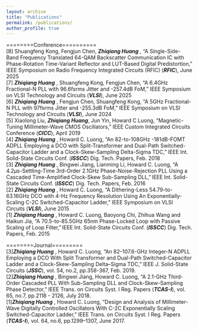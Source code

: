 ```yaml
---
layout: archive
title: "Publications"
permalink: /publications/
author_profile: true
--- 
```

========Conference==========  
[8] Shuangfeng Kong, Fengjun Chen, **_Zhiqiang Huang_** , “A Single-Side-Band Frequency Translated 64-QAM Backscatter Communication IC with Phase-Rotation Time-Variant Reflector and LUT-Based Digital Predistortion,” IEEE Symposium on Radio Frequency Integrated Circuits (RFIC) (**_RFIC_**), June 2025  
[7] **_Zhiqiang Huang_** , Shuangfeng Kong, Fengjun Chen, “A 6.4GHz Fractional-N PLL with 96.6fsrms Jitter and -257.4dB FoM,” IEEE Symposium on VLSI Technology and Circuits (**_VLSI_**), June 2025  
[6] **_Zhiqiang Huang_** , Fengjun Chen, Shuangfeng Kong, “A 5GHz Fractional-N PLL with 97fsrms Jitter and -255.3dB FoM,” IEEE Symposium on VLSI Technology and Circuits (**_VLSI_**), June 2024  
[5] Xiaolong Liu, **_Zhiqiang Huang_**, Jun Yin, Howard C Luong, “Magnetic-Tuning Millimeter-Wave CMOS Oscillators,” IEEE Custom Integrated Circuits Conference (**_CICC_**), April 2019  
[4] **_Zhiqiang Huang_** , Howard C. Luong, “An 82-to-108GHz -181dB-FOMT ADPLL Employing a DCO with Split-Transformer and Dual-Path Switched-Capacitor Ladder and a Clock-Skew-Sampling Delta-Sigma TDC,” IEEE Int. Solid-State Circuits Conf. (**_ISSCC_**) Dig. Tech. Papers,  Feb. 2018  
[3] **_Zhiqiang Huang_** , Bingwei Jiang, Lianming Li, Howard C. Luong, “A 4.2μs-Settling-Time 3rd-Order 2.1GHz Phase-Noise-Rejection PLL Using a Cascaded Time-Amplified Clock-Skew Sub-Sampling DLL,” IEEE Int. Solid-State Circuits Conf. (**_ISSCC_**) Dig. Tech. Papers, Feb. 2016  
[2] **_Zhiqiang Huang_** , Howard C. Luong, “A Dithering-Less 54.79-to-63.16GHz DCO with 4-Hz Frequency Resolution Using An Exponentially-Scaling C-2C Switched-Capacitor Ladder,” IEEE Symposium on VLSI Circuits (**_VLSI_**), June 2015  
[1] **_Zhiqiang Huang_** , Howard C. Luong, Baoyong Chi, Zhihua Wang and Haikun Jia, “A 70.5-to-85.5GHz 65nm Phase-Locked Loop with Passive Scaling of Loop Filter,” IEEE Int. Solid-State Circuits Conf. (**_ISSCC_**) Dig. Tech. Papers, Feb. 2015  

========Journal=========  
[3]**_Zhiqiang Huang_** , Howard C. Luong, “An 82–107.6-GHz Integer-N ADPLL Employing a DCO With Split Transformer and Dual-Path Switched-Capacitor Ladder and a Clock-Skew-Sampling Delta–Sigma TDC,” IEEE J. Solid-State Circuits (**_JSSC_**), vol. 54, no.2, pp.358-367, Feb. 2019.  
[2]**_Zhiqiang Huang_** , Bingwei Jiang, Howard C. Luong, “A 2.1-GHz Third-Order Cascaded PLL With Sub-Sampling DLL and Clock-Skew-Sampling Phase Detector,” IEEE Trans. on Circuits Syst. I Reg. Papers (**_TCAS-I_**), vol. 65, no.7, pp.2118 - 2126, July 2018.  
[1]**_Zhiqiang Huang_** , Howard C. Luong, “Design and Analysis of Millimeter-Wave Digitally Controlled Oscillators With C-2C Exponentially Scaling Switched-Capacitor Ladder,” IEEE Trans. on Circuits Syst. I Reg. Papers (**_TCAS-I_**), vol. 64, no.6, pp.1299–1307, June 2017. 
